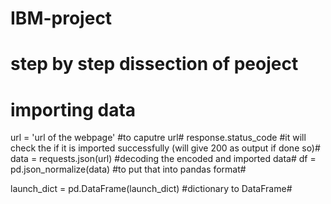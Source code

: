 # IBM-project
# step by step dissection of peoject

# importing data

url = 'url of the webpage' #to caputre url#
response.status_code #it will check the if it is imported successfully (will give 200 as output if done so)#
data = requests.json(url) #decoding the encoded and imported data#
df = pd.json_normalize(data) #to put that into pandas format#

launch_dict = pd.DataFrame(launch_dict) #dictionary to DataFrame#

